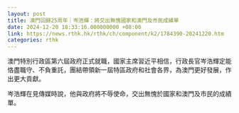 ```yaml
---
layout: post
title: 澳門回歸25周年｜岑浩輝：將交出無愧國家和澳門及市民成績單
date: 2024-12-20 18:33:16.000000000 +08:00
link: https://news.rthk.hk/rthk/ch/component/k2/1784390-20241220.htm
categories: rthk
---
```


澳門特別行政區第六屆政府正式就職，國家主席習近平相信，行政長官岑浩輝定能恪盡職守、不負重託，團結帶領新一屆特區政府和社會各界，為澳門更好發展，作出更大貢獻。

岑浩輝在見傳媒時說，他與政府將不辱使命，交出無愧於國家和澳門及市民的成績單。
